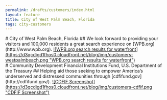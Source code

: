 ```yaml
---
permalink: /drafts/customers/index.html
layout: feature
title: City of West Palm Beach, Florida
tags: city-customers
---
```

<article class="article feature feature-image">
# City of West Palm Beach, Florida
## We look forward to providing your visitors and 100,000 residents a great search experience on [WPB.org](http://www.wpb.org).
<a href="http://search.usa.gov/search?affiliate=wpb.org&query=waterfront" class="image-link">
![WPB.org search results for waterfront](https://d3qcdigd1fhos0.cloudfront.net/blog/img/customers-westpalmbeach.png "WPB.org search results for waterfront")
</a>
</article>
<article class="article feature feature-image">
# Community Development Financial Institutions Fund, U.S. Department of the Treasury
## Helping aid those seeking to empower America’s underserved and distressed communities through [cdfifund.gov](http://cdfifund.gov/).
<a href="http://search.usa.gov/search?utf8=%E2%9C%93&affiliate=cdfifund&query=funding&commit=Search" class="image-link">
![CDFIF Screenshot](https://d3qcdigd1fhos0.cloudfront.net/blog/img/customers-cdfif.png "CDFIF Screenshot")
</a>
</article>
